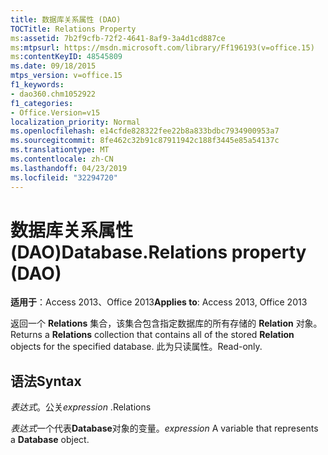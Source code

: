 ```yaml
---
title: 数据库关系属性 (DAO)
TOCTitle: Relations Property
ms:assetid: 7b2f9cfb-72f2-4641-8af9-3a4d1cd887ce
ms:mtpsurl: https://msdn.microsoft.com/library/Ff196193(v=office.15)
ms:contentKeyID: 48545809
ms.date: 09/18/2015
mtps_version: v=office.15
f1_keywords:
- dao360.chm1052922
f1_categories:
- Office.Version=v15
localization_priority: Normal
ms.openlocfilehash: e14cfde828322fee22b8a833bdbc7934900953a7
ms.sourcegitcommit: 8fe462c32b91c87911942c188f3445e85a54137c
ms.translationtype: MT
ms.contentlocale: zh-CN
ms.lasthandoff: 04/23/2019
ms.locfileid: "32294720"
---
```

# <a name="databaserelations-property-dao"></a><span data-ttu-id="25bfe-102">数据库关系属性 (DAO)</span><span class="sxs-lookup"><span data-stu-id="25bfe-102">Database.Relations property (DAO)</span></span>


<span data-ttu-id="25bfe-103">**适用于**：Access 2013、Office 2013</span><span class="sxs-lookup"><span data-stu-id="25bfe-103">**Applies to**: Access 2013, Office 2013</span></span>

<span data-ttu-id="25bfe-104">返回一个 **Relations** 集合，该集合包含指定数据库的所有存储的 **Relation** 对象。</span><span class="sxs-lookup"><span data-stu-id="25bfe-104">Returns a **Relations** collection that contains all of the stored **Relation** objects for the specified database.</span></span> <span data-ttu-id="25bfe-105">此为只读属性。</span><span class="sxs-lookup"><span data-stu-id="25bfe-105">Read-only.</span></span>

## <a name="syntax"></a><span data-ttu-id="25bfe-106">语法</span><span class="sxs-lookup"><span data-stu-id="25bfe-106">Syntax</span></span>

<span data-ttu-id="25bfe-107">*表达式*。公关</span><span class="sxs-lookup"><span data-stu-id="25bfe-107">*expression* .Relations</span></span>

<span data-ttu-id="25bfe-108">*表达式*一个代表**Database**对象的变量。</span><span class="sxs-lookup"><span data-stu-id="25bfe-108">*expression* A variable that represents a **Database** object.</span></span>

